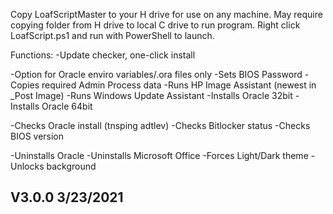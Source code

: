 Copy LoafScriptMaster to your H drive for use on any machine. May require copying folder from H drive to local C drive to run program.
Right click LoafScript.ps1 and run with PowerShell to launch.

Functions:
-Update checker, one-click install

-Option for Oracle enviro variables/.ora files only
-Sets BIOS Password
-Copies required Admin Process data
-Runs HP Image Assistant (newest in _Post Image)
-Runs Windows Update Assistant
-Installs Oracle 32bit
-Installs Oracle 64bit

-Checks Oracle install (tnsping adtlev)
-Checks Bitlocker status
-Checks BIOS version

-Uninstalls Oracle
-Uninstalls Microsoft Office
-Forces Light/Dark theme
-Unlocks background

V3.0.0 3/23/2021
--------------------------------------------